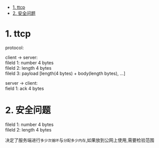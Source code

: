 <!-- TOC -->

- [1. ttcp](#1-ttcp)
- [2. 安全问题](#2-安全问题)

<!-- /TOC -->


<a id="markdown-1-ttcp" name="1-ttcp"></a>
# 1. ttcp


protocol:

client -> server:  
fileld 1: number 4 bytes  
fileld 2: length 4 bytes  
fileld 3: payload [length(4 bytes) + body(length bytes), ...]  

server -> client:  
field 1: ack 4 bytes  

<a id="markdown-2-安全问题" name="2-安全问题"></a>
# 2. 安全问题
fileld 1: number 4 bytes  
fileld 2: length 4 bytes  

决定了服务端进行`多少次循环`与`分配多少内存`,如果放到公网上使用,需要检验范围